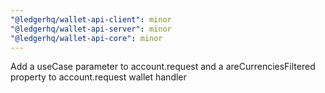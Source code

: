 ```yaml
---
"@ledgerhq/wallet-api-client": minor
"@ledgerhq/wallet-api-server": minor
"@ledgerhq/wallet-api-core": minor
---
```


Add a useCase parameter to account.request and a areCurrenciesFiltered property to account.request wallet handler
